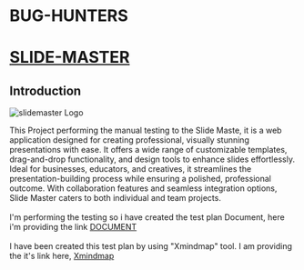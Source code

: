 # **BUG-HUNTERS**
# [**SLIDE-MASTER**](https://hack-hurdles-036.vercel.app/)
## **Introduction**
![slidemaster Logo](https://github.com/user-attachments/assets/19bce471-639d-49f4-a3b3-f69619ba536f)

This Project performing the manual testing to the Slide Maste, it is a web application designed for creating professional, visually stunning presentations with ease. It offers a wide range of customizable templates, drag-and-drop functionality, and design tools to enhance slides effortlessly. Ideal for businesses, educators, and creatives, it streamlines the presentation-building process while ensuring a polished, professional outcome. With collaboration features and seamless integration options, Slide Master caters to both individual and team projects.
<br>
<br>
 I'm performing the testing so i have created the test plan Document, here i'm providing the link
 [DOCUMENT](https://docs.google.com/document/d/1iIFkY6_GZKZX9kWcdG15jBrMfJJH8k9ioIzuIbiLbzo/edit?usp=sharing)
 <br>
 <br>
 I have been created this test plan by using "Xmindmap" tool. I am providing the it's link here,
 [Xmindmap](https://xmind.ai/share/OYpJ6FBN)
 
